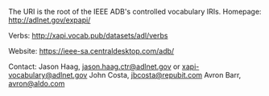 The URI is the root of the IEEE ADB's controlled vocabulary IRIs. Homepage: http://adlnet.gov/expapi/

Verbs: http://xapi.vocab.pub/datasets/adl/verbs

Website: https://ieee-sa.centraldesktop.com/adb/

Contact: Jason Haag, jason.haag.ctr@adlnet.gov or xapi-vocabulary@adlnet.gov
John Costa, jbcosta@repubit.com 
Avron Barr, avron@aldo.com
